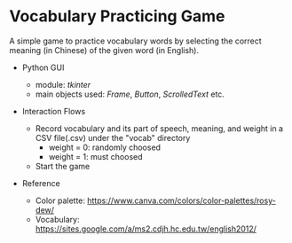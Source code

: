# Vocabulary Practicing Game
A simple game to practice vocabulary words by selecting the correct meaning (in Chinese) of the given word (in English).

- Python GUI

  - module: *tkinter*
  - main objects used: *Frame*, *Button*, *ScrolledText* etc.

- Interaction Flows

  - Record vocabulary and its part of speech, meaning, and weight in a CSV file(.csv) under the "vocab" directory
    - weight = 0: randomly choosed
    - weight = 1: must choosed
  - Start the game

- Reference

  - Color palette: https://www.canva.com/colors/color-palettes/rosy-dew/
  - Vocabulary: https://sites.google.com/a/ms2.cdjh.hc.edu.tw/english2012/
